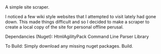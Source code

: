A simple site scraper.

I noticed a few wiki style websites that I attempted to visit lately had gone down. This made things difficult and so I decided to make a scraper to create a local copy of the site for personal offline perusal.

Dependancies (Nuget):
	HtmlAgilityPack
	Command Line Parser Library

To Build:
	Simply download any missing nuget packages.
	Build.

